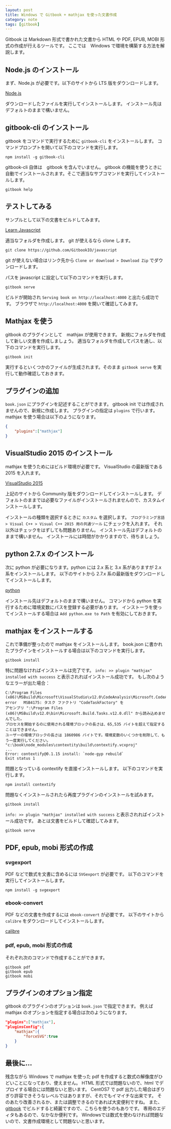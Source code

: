 ```yaml
---
layout: post
title: Windows で Gitbook + mathjax を使った文書作成
category: note
tags: [gitbook]
---
```


Gitbook は Markdown 形式で書かれた文書から HTML や PDF, EPUB, MOBI 形式の作成が行えるツールです。
ここでは　Windows で環境を構築する方法を解説します。

## Node.js のインストール
まず、Node.js が必要です。以下のサイトから LTS 版をダウンロードします。

<i class="fa fa-external-link"></i>
[Node.js](https://nodejs.org/)

ダウンロードしたファイルを実行してインストールします。
インストール先はデフォルトのままで構いません。

## gitbook-cli のインストール
gitbook をコマンドで実行するために `gitbook-cli` をインストールします。
コマンドプロンプトを開いて以下のコマンドを実行します。

	npm install -g gitbook-cli

gitbook-cli 自体は　gitbook を含んでいません。
gitbook の機能を使うときに自動でインストールされます。そこで適当なサブコマンドを実行してインストールします。

	gitbook help

## テストしてみる
サンプルとして以下の文書をビルドしてみます。

<i class="fa fa-external-link"></i>
[Learn Javascript](https://github.com/GitbookIO/javascript)

適当なフォルダを作成します。
git が使えるなら clone します。

	git clone https://github.com/GitbookIO/javascript

git が使えない場合はリンク先から `Clone or download > Download Zip` でダウンロードします。

パスを javascript に設定して以下のコマンドを実行します。

	gitbook serve

ビルドが開始され `Serving book on http://localhost:4000` と出たら成功です。
ブラウザで `http://localhost:4000` を開いて確認してみます。

## Mathjax を使う
gitbook のプラグインとして　mathjax が使用できます。
新規にフォルダを作成して新しい文書を作成しましょう。
適当なフォルダを作成してパスを通し、以下のコマンドを実行します。

	gitbook init

実行するといくつかのファイルが生成されます。そのまま `gitbook serve` を実行して動作確認しておきます。

## プラグインの追加
`book.json` にプラグインを記述することができます。
gitbook init では作成されませんので、新規に作成します。
プラグインの指定は `plugins` で行います。
mathjax を使う場合は以下のようになります。

```json
{
	"plugins":["mathjax"]
}
```

## VisualStudio 2015 のインストール
mathjax を使うためにはビルド環境が必要です。
VisualStudio の最新版である 2015 を入れます。

<i class="fa fa-external-link"></i>
[VisualStudio 2015](https://www.microsoft.com/ja-jp/dev/products/visual-studio-2015.aspx)

上記のサイトから Community 版をダウンロードしてインストールします。
デフォルトのままでは必要なファイルがインストールされませんので、カスタムインストールします。

インストールの種類を選択するときに `カスタム` を選択します。
`プログラミング言語 > Visual C++ > Visual C++ 2015 用の共通ツール` にチェックを入れます。
それ以外はチェックをはずしても問題ありません。
インストール先はデフォルトのままで構いません。
インストールには時間がかかりますので、待ちましょう。

## python 2.7.x のインストール
次に python が必要になります。python には 2.x 系と 3.x 系がありますが 2.x 系をインストールします。
以下のサイトから 2.7.x 系の最新版をダウンロードしてインストールします。

<i class="fa fa-external-link"></i>
[python](http://www.python.jp/)

インストール先はデフォルトのままで構いません。
コマンドから python を実行するために環境変数にパスを登録する必要があります。
インストーラを使ってインストールする場合は `Add python.exe to Path` を有効にしておきます。

## mathjax をインストールする
これで準備が整ったので mathjax をインストールします。
book.json に書かれたプラグインをインストールする場合は以下のコマンドを実行します。

	gitbook install

特に問題なければインストールは完了です。
`info: >> plugin "mathjax" installed with success` と表示されればインストール成功です。
もし次のようなエラーが出た場合：

	C:\Program Files (x86)\MSBuild\Microsoft\VisualStudio\v12.0\CodeAnalysis\Microsoft.CodeAnalysis.targets(214,5): error	MSB4175: タスク ファクトリ "CodeTaskFactory" を
	アセンブリ ":\Program Files (x86)\MSBuild\v12.0\bin\Microsoft.Build.Tasks.v12.0.dll" から読み込めませんでした。
	プロセスを開始するのに使用される環境ブロックの長さは、65,535 バイトを超えて指定することはできません。
	ユーザーの環境ブロックの長さは 1860986 バイトです。環境変数のいくつかを削除して、もう一度実行してください。
	"c:\book\node_modules\contextity\build\contextify.vcxproj"
	...
	Error: contextify@0.1.15 install: `node-gyp rebuild`
	Exit status 1

問題となっている contextify を直接インストールします。
以下のコマンドを実行します。

	npm install contextify

問題なくインストールされたら再度プラグインのインストールを試みます。

	gitbook install

`info: >> plugin "mathjax" installed with success` と表示されればインストール成功です。
あとは文書をビルドして確認してみます。

	gitbook serve

## PDF, epub, mobi 形式の作成
### svgexport
PDF などで数式を文書に含めるには `SVGexport` が必要です。
以下のコマンドを実行してインストールします。

	npm install -g svgexport

### ebook-convert
PDF などの文書を作成するには `ebook-convert` が必要です。
以下のサイトから `calibre` をダウンロードしてインストールします。

<i class="fa fa-external-link"></i>
[calibre](https://calibre-ebook.com/)

### pdf, epub, mobi 形式の作成
それぞれ次のコマンドで作成することができます。

	gitbook pdf
	gitbook epub
	gitbook mobi

## プラグインのオプション指定
gitbook のプラグインのオプションは `book.json` で指定できます。
例えば mathjax のオプションを指定する場合は次のようになります。

```json
"plugins":["mathjax"],
"pluginsConfig":{
	"mathjax":{
		"forceSVG":true
	}
}
```

## 最後に...
残念ながら Windows で mathjax を使った pdf を作成すると数式の解像度がひどいことになっており、使えません。
HTML 形式では問題ないので、html でデプロイする場合には問題ないと思います。
CentOS7 で pdf 出力した場合はぎりぎり許容できそうなレベルではありますが、それでもイマイチな出来です。
そのあたり改善されるか、または調整できるのであれば大変便利ですね。
また、[gitbook](https://www.gitbook.com/) でビルドすると綺麗ですので、こちらを使うのもありです。
専用のエディタもあるので、なかなか便利です。
Windowsでは数式を使わなければ問題ないので、文書作成環境として問題ないと思います。

